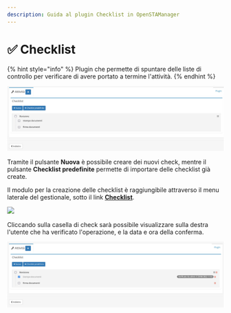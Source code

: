 ```yaml
---
description: Guida al plugin Checklist in OpenSTAManager
---
```


# ✅ Checklist

{% hint style="info" %}
Plugin che permette di spuntare delle liste di controllo per verificare di avere portato a termine l'attività.
{% endhint %}

![](<../../../.gitbook/assets/image (29).png>)

Tramite il pulsante **Nuova** è possibile creare dei nuovi check, mentre il pulsante **Checklist predefinite** permette di importare delle checklist già create.

Il modulo per la creazione delle checklist è raggiungibile attraverso il menu laterale del gestionale, sotto il link [**Checklist**](../../strumenti/checklists.md).

![](https://firebasestorage.googleapis.com/v0/b/gitbook-x-prod.appspot.com/o/spaces%2F-LZJeLg23eVDvrCv74U7-887967055%2Fuploads%2F28LhTN3jsGaaEz1JwKMQ%2Ffile.png?alt=media)

Cliccando sulla casella di check sarà possibile visualizzare sulla destra l'utente che ha verificato l'operazione, e la data e ora della conferma.

![](<../../../.gitbook/assets/image (41).png>)

